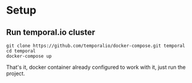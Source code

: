 # Setup
## Run temporal.io cluster
    git clone https://github.com/temporalio/docker-compose.git temporal
    cd temporal
    docker-compose up

That's it, docker container already configured to work with it, just run the project.
